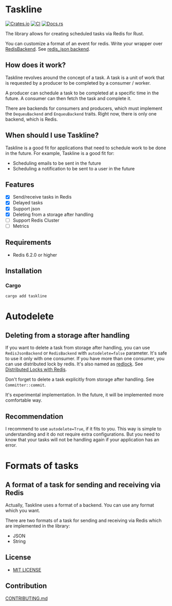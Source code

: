 # Taskline

[![Crates.io](https://img.shields.io/crates/v/taskline.svg)](https://crates.io/crates/taskline)
[![CI](https://img.shields.io/github/actions/workflow/status/daxartio/taskline/ci.yml?branch=main)](https://github.com/daxartio/taskline/actions)
[![Docs.rs](https://docs.rs/taskline/badge.svg)](https://docs.rs/taskline)
<!-- [![Coverage Status](https://coveralls.io/repos/github/daxartio/taskline/badge.svg?branch=main)](https://coveralls.io/github/daxartio/taskline?branch=main) -->

The library allows for creating scheduled tasks via Redis for Rust.

You can customize a format of an event for redis. Write your wrapper over [RedisBackend](src/backends/redis.rs). See [redis_json backend](src/backends/redis_json.rs).

## How does it work?

Taskline revolves around the concept of a task. A task is a unit of work that is requested by a producer to be completed by a consumer / worker.

A producer can schedule a task to be completed at a specific time in the future. A consumer can then fetch the task and complete it.

There are backends for consumers and producers, which must implement the `DequeuBackend` and `EnqueuBackend` traits. Right now, there is only one backend, which is Redis.

## When should I use Taskline?

Taskline is a good fit for applications that need to schedule work to be done in the future. For example, Taskline is a good fit for:

- Scheduling emails to be sent in the future
- Scheduling a notification to be sent to a user in the future


## Features

- [x] Send/receive tasks in Redis
- [x] Delayed tasks
- [x] Support json
- [x] Deleting from a storage after handling
- [ ] Support Redis Cluster
- [ ] Metrics

## Requirements

- Redis 6.2.0 or higher

## Installation

### Cargo

```
cargo add taskline
```

# Autodelete

## Deleting from a storage after handling

If you want to delete a task from storage after handling, you can use `RedisJsonBackend` or `RedisBackend` with `autodelete=false` parameter. It's safe to use it only with one consumer. If you have more than one consumer, you can use distributed lock by redis. It's also named as [redlock](https://redis.com/glossary/redlock/). See [Distributed Locks with Redis](https://redis.io/docs/manual/patterns/distributed-locks/).

Don't forget to delete a task explicitly from storage after handling. See `Committer::commit`.

It's experimental implementation. In the future, it will be implemented more comfortable way.

## Recommendation

I recommend to use `autodelete=True`, if it fits to you. This way is simple to understanding and it do not require extra configurations.
But you need to know that your tasks will not be handling again if your application has an error.

# Formats of tasks

## A format of a task for sending and receiving via Redis

Actually, Taskline uses a format of a backend. You can use any format which you want.

There are two formats of a task for sending and receiving via Redis which are implemented in the library:

- JSON
- String

## License

* [MIT LICENSE](LICENSE)

## Contribution

[CONTRIBUTING.md](CONTRIBUTING.md)
